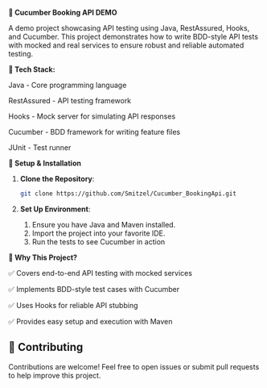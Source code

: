 **🚀 Cucumber Booking API DEMO**

A demo project showcasing API testing using Java, RestAssured, Hooks, and Cucumber. This project demonstrates how to write BDD-style API tests with mocked and real services to ensure robust and reliable automated testing.

**📌 Tech Stack:**

Java - Core programming language

RestAssured - API testing framework

Hooks - Mock server for simulating API responses

Cucumber - BDD framework for writing feature files

JUnit - Test runner

**🔧 Setup & Installation**

1. **Clone the Repository**:
   ```bash
   git clone https://github.com/Smitzel/Cucumber_BookingApi.git

2. **Set Up Environment**:

    1. Ensure you have Java and Maven installed.
    2. Import the project into your favorite IDE.
    3. Run the tests to see Cucumber in action

**📢 Why This Project?**

✅ Covers end-to-end API testing with mocked services

✅ Implements BDD-style test cases with Cucumber

✅ Uses Hooks for reliable API stubbing

✅ Provides easy setup and execution with Maven

## 🤝 Contributing
Contributions are welcome! Feel free to open issues or submit pull requests to help improve this project.
